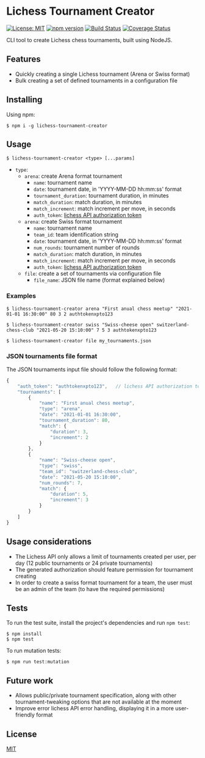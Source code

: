 # Lichess Tournament Creator

[![License: MIT](https://img.shields.io/badge/License-MIT-yellow.svg)](https://opensource.org/licenses/MIT)
[![npm version](https://img.shields.io/npm/v/lichess-tournament-creator.svg?style=flat-square)](https://www.npmjs.com/package/lichess-tournament-creator)
[![Build Status](https://circleci.com/gh/xRuiAlves/lichess-tournament-creator.svg?style=shield)](https://circleci.com/gh/xRuiAlves/lichess-tournament-creator)
[![Coverage Status](https://coveralls.io/repos/github/xRuiAlves/lichess-tournament-creator/badge.svg?branch=master)](https://coveralls.io/github/xRuiAlves/lichess-tournament-creator?branch=master)

CLI tool to create Lichess chess tournaments, built using NodeJS.

## Features

- Quickly creating a single Lichess tournament (Arena or Swiss format)
- Bulk creating a set of defined tournaments in a configuration file

## Installing

Using npm:

```
$ npm i -g lichess-tournament-creator
```

## Usage

```
$ lichess-tournament-creator <type> [...params]
```

- `type`:
    - `arena`: create Arena format tournament
        - `name`: tournament name
        - `date`: tournament date, in 'YYYY-MM-DD hh:mm:ss' format
        - `tournament_duration`: tournament duration, in minutes
        - `match_duration`: match duration, in minutes
        - `match_increment`: match increment per move, in seconds
        - `auth_token`: [lichess API authorization token](https://lichess.org/account/oauth/token)
    - `arena`: create Swiss format tournament
        - `name`: tournament name
        - `team_id`: team identification string
        - `date`: tournament date, in 'YYYY-MM-DD hh:mm:ss' format
        - `num_rounds`: tournament number of rounds
        - `match_duration`: match duration, in minutes
        - `match_increment`: match increment per move, in seconds
        - `auth_token`: [lichess API authorization token](https://lichess.org/account/oauth/token)
    - `file`: create a set of tournaments via configuration file
        - `file_name`: JSON file name (format explained below)

### Examples

```
$ lichess-tournament-creator arena "First anual chess meetup" "2021-01-01 16:30:00" 80 3 2 authtokenxpto123
```

```
$ lichess-tournament-creator swiss "Swiss-cheese open" switzerland-chess-club "2021-05-20 15:10:00" 7 5 3 authtokenxpto123
```

```
$ lichess-tournament-creator file my_tournaments.json
```

### JSON tournaments file format

The JSON tournaments input file should follow the following format:

```javascript
{
    "auth_token": "authtokenxpto123",   // lichess API authorization token, used in all requests
    "tournaments": [
        {
            "name": "First anual chess meetup",
            "type": "arena",
            "date": "2021-01-01 16:30:00",
            "tournament_duration": 80,
            "match": {
                "duration": 3,
                "increment": 2
            }
        },
        {
            "name": "Swiss-cheese open",
            "type": "swiss",
            "team_id": "switzerland-chess-club",
            "date": "2021-05-20 15:10:00",
            "num_rounds": 7,
            "match": {
                "duration": 5,
                "increment": 3
            }
        }
    ] 
}
```

## Usage considerations

- The Lichess API only allows a limit of tournaments created per user, per day (12 public tournaments or 24 private tournaments)
- The generated authorization should feature permission for tournament creating
- In order to create a swiss format tournament for a team, the user must be an admin of the team (to have the required permissions)

## Tests

To run the test suite, install the project's dependencies and run `npm test`:

```
$ npm install
$ npm test
```

To run mutation tests:

```
$ npm run test:mutation
```

## Future work

- Allows public/private tournament specification, along with other tournament-tweaking options that are not available at the moment
- Improve error lichess API error handling, displaying it in a more user-friendly format

## License

[MIT](https://github.com/xRuiAlves/lichess-tournament-creator/blob/master/LICENSE)
